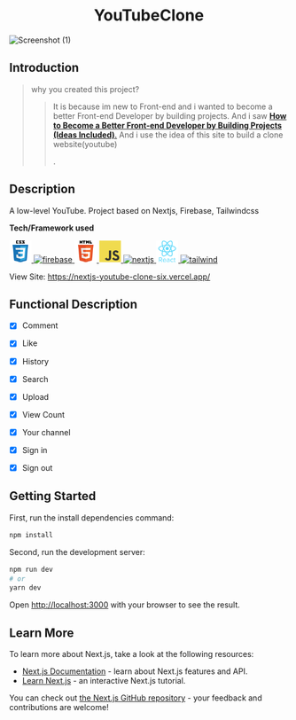 <h1 align="center">
    <b>YouTubeClone</b>
</h1>


![Screenshot (1)](https://user-images.githubusercontent.com/74807962/133735662-cc94eb19-a19e-48bc-84fe-7ec48c6d3b25.png)

<h2>Introduction</h2>

>why you created this project?
>><p>It is because im new to Front-end and i wanted to become a better Front-end Developer by building projects. And i saw <a href='https://www.freecodecamp.org/news/become-a-better-developer-by-building-projects/'><b>How to Become a Better Front-end Developer by Building Projects (Ideas Included)</b>.</a> And i use the idea of this site to build a clone website(youtube)</p>.

<h2>Description</h2>

 A low-level YouTube. Project based on Nextjs, Firebase, Tailwindcss

**Tech/Framework used**

<p align="left"> <a href="https://www.w3schools.com/css/" target="_blank"> <img src="https://raw.githubusercontent.com/devicons/devicon/master/icons/css3/css3-original-wordmark.svg" alt="css3" width="40" height="40"/> </a>  <a href="https://firebase.google.com/" target="_blank"> <img src="https://www.vectorlogo.zone/logos/firebase/firebase-icon.svg" alt="firebase" width="40" height="40"/> </a> <a href="https://www.w3.org/html/" target="_blank"> <img src="https://raw.githubusercontent.com/devicons/devicon/master/icons/html5/html5-original-wordmark.svg" alt="html5" width="40" height="40"/> </a> <a href="https://developer.mozilla.org/en-US/docs/Web/JavaScript" target="_blank"> <img src="https://raw.githubusercontent.com/devicons/devicon/master/icons/javascript/javascript-original.svg" alt="javascript" width="40" height="40"/> </a> <a href="https://nextjs.org/" target="_blank"> <img src="https://cdn.worldvectorlogo.com/logos/nextjs-3.svg" alt="nextjs" width="40" height="40"/> </a> <a href="https://reactjs.org/" target="_blank"> <img src="https://raw.githubusercontent.com/devicons/devicon/master/icons/react/react-original-wordmark.svg" alt="react" width="40" height="40"/> </a> <a href="https://tailwindcss.com/" target="_blank"> <img src="https://www.vectorlogo.zone/logos/tailwindcss/tailwindcss-icon.svg" alt="tailwind" width="40" height="40"/> </a> </p>

View Site: <a style='{color:blue}'>https://nextjs-youtube-clone-six.vercel.app/</a>

<h2 align='left'>Functional Description</h2>

- [x] Comment
- [x] Like
- [x] History
- [x] Search
- [x] Upload
- [x] View Count
- [x] Your channel
- [x] Sign in
- [x] Sign out



## Getting Started

First, run the install dependencies command:

```bash
npm install
```

Second, run the development server:

```bash
npm run dev
# or
yarn dev
```

Open [http://localhost:3000](http://localhost:3000) with your browser to see the result.

## Learn More

To learn more about Next.js, take a look at the following resources:

- [Next.js Documentation](https://nextjs.org/docs) - learn about Next.js features and API.
- [Learn Next.js](https://nextjs.org/learn) - an interactive Next.js tutorial.

You can check out [the Next.js GitHub repository](https://github.com/vercel/next.js/) - your feedback and contributions are welcome!
